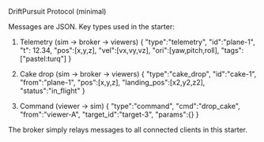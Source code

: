 DriftPursuit Protocol (minimal)

Messages are JSON. Key types used in the starter:

1) Telemetry (sim -> broker -> viewers)
{ "type":"telemetry", "id":"plane-1", "t": 12.34, "pos":[x,y,z], "vel":[vx,vy,vz], "ori":[yaw,pitch,roll], "tags":["pastel:turq"] }

2) Cake drop (sim -> broker -> viewers)
{ "type":"cake_drop", "id":"cake-1", "from":"plane-1", "pos":[x,y,z], "landing_pos":[x2,y2,z2], "status":"in_flight" }

3) Command (viewer -> sim)
{ "type":"command", "cmd":"drop_cake", "from":"viewer-A", "target_id":"target-3", "params":{} }

The broker simply relays messages to all connected clients in this starter.
